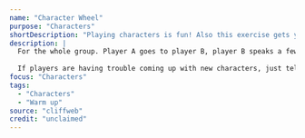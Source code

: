 ```yaml
---
name: "Character Wheel"
purpose: "Characters"
shortDescription: "Playing characters is fun! Also this exercise gets you to play characters you usually wouldn't try"
description: |
  For the whole group. Player A goes to player B, player B speaks a few lines in character, player A responds to them matching player's B character as much as possible. Now player A goes to player C, and player C starts the process again with a completely different character. Player A does this with every member of the group until everyone has had a turn.
  
  If players are having trouble coming up with new characters, just tell them to mimic someone they know, or lead with a new part of their body.
focus: "Characters"
tags:
  - "Characters"
  - "Warm up"
source: "cliffweb"
credit: "unclaimed"
---
```

